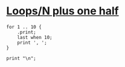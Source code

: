 [1]: http://rosettacode.org/wiki/Loops/N_plus_one_half

# [Loops/N plus one half][1]

```perl6
for 1 .. 10 {
    .print;
    last when 10;
    print ', ';
}
 
print "\n";
```